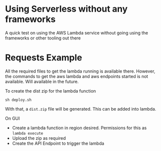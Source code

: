 # Using Serverless without any frameworks

A quick test on using the AWS Lambda service without going using the frameworks or other tooling out there

# Requests Example

All the required files to get the lambda running is available there.
However, the commands to get the aws lambda and aws endpoints started is not available. Will available in the future.

To create the dist zip for the lambda function
```
sh deploy.sh
```

With that, a `dist.zip` file will be generated. This can be added into lambda.

On GUI

- Create a lambda function in region desired. Permissions for this as `lambda execute`
- Upload the zip as required
- Create the API Endpoint to trigger the lambda
